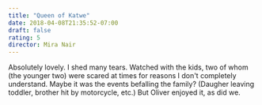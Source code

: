 ```yaml
---
title: "Queen of Katwe"
date: 2018-04-08T21:35:52-07:00
draft: false
rating: 5
director: Mira Nair
---
```


Absolutely lovely. I shed many tears. Watched with the kids, two of whom (the younger two) were scared at times for reasons I don't completely understand. Maybe it was the events befalling the family? (Daugher leaving toddler, brother hit by motorcycle, etc.) But Oliver enjoyed it, as did we.
